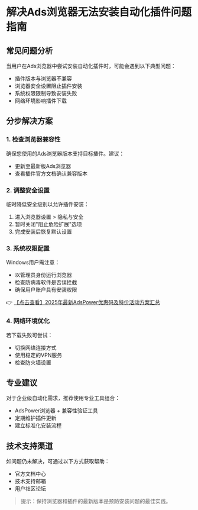 # 解决Ads浏览器无法安装自动化插件问题指南

## 常见问题分析
当用户在Ads浏览器中尝试安装自动化插件时，可能会遇到以下典型问题：
- 插件版本与浏览器不兼容
- 浏览器安全设置阻止插件安装
- 系统权限限制导致安装失败
- 网络环境影响插件下载

## 分步解决方案

### 1. 检查浏览器兼容性
确保您使用的Ads浏览器版本支持目标插件。建议：
- 更新至最新版Ads浏览器
- 查看插件官方文档确认兼容版本

### 2. 调整安全设置
临时降低安全级别以允许插件安装：
1. 进入浏览器设置 > 隐私与安全
2. 暂时关闭"阻止危险扩展"选项
3. 完成安装后恢复默认设置

### 3. 系统权限配置
Windows用户需注意：
- 以管理员身份运行浏览器
- 检查防病毒软件是否误拦截
- 确保用户账户具有安装权限

👉 [【点击查看】2025年最新AdsPower优惠码及特价活动方案汇总](https://bit.ly/adspower_free)

### 4. 网络环境优化
若下载失败可尝试：
- 切换网络连接方式
- 使用稳定的VPN服务
- 检查防火墙设置

## 专业建议
对于企业级自动化需求，推荐使用专业工具组合：
- AdsPower浏览器 + 兼容性验证工具
- 定期维护插件更新
- 建立标准化安装流程

## 技术支持渠道
如问题仍未解决，可通过以下方式获取帮助：
- 官方文档中心
- 技术支持邮箱
- 用户社区论坛

> 提示：保持浏览器和插件的最新版本是预防安装问题的最佳实践。